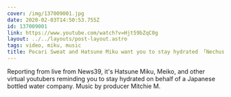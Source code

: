 ```yaml
---
cover: /img/137009001.jpg
date: 2020-02-03T14:50:53.755Z
id: 137009001
link: https://www.youtube.com/watch?v=Hjt59bZqC0g
layout: ../../layouts/post-layout.astro
tags: video, miku, music
title: Pocari Sweat and Hatsune Miku want you to stay hydrated 「Nechusho No!No! feat. 初音ミク＆MEIKO」
---
```


Reporting from live from News39, it's Hatsune Miku, Meiko, and other virtual youtubers reminding you to stay hydrated on behalf of a Japanese bottled water company. Music by producer Mitchie M.
